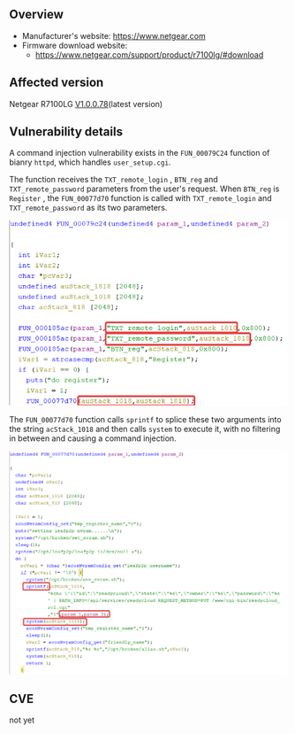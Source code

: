 ## Overview

- Manufacturer's website: https://www.netgear.com
- Firmware download website:
  - https://www.netgear.com/support/product/r7100lg/#download

## Affected version

Netgear R7100LG [V1.0.0.78](https://www.downloads.netgear.com/files/GDC/R7100LG/R7100LG_V1.0.0.78_1.0.6.zip)(latest version)

## Vulnerability details

A command injection vulnerability exists in the `FUN_00079C24` function of bianry `httpd`, which handles `user_setup.cgi`.

The function receives the `TXT_remote_login` , `BTN_reg` and `TXT_remote_password` parameters from the user's request. When `BTN_reg` is `Register` , the `FUN_00077d70` function is called with `TXT_remote_login` and `TXT_remote_password` as its two parameters.

![image1](1.png)

The `FUN_00077d70` function calls `sprintf` to splice these two arguments into the string `acStack_1018` and then calls `system` to execute it, with no filtering in between and causing a command injection.

![image2](2.png)

## CVE

not yet
